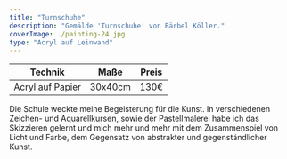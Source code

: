 ```yaml
---
title: "Turnschuhe"
description: "Gemälde 'Turnschuhe' von Bärbel Köller."
coverImage: ./painting-24.jpg
type: "Acryl auf Leinwand"
---
```


| Technik          | Maße    | Preis |
|------------------|---------|-------|
| Acryl auf Papier | 30x40cm | 130€  |


Die Schule weckte meine Begeisterung für die Kunst. In verschiedenen Zeichen- und Aquarellkursen, sowie der Pastellmalerei habe ich das Skizzieren gelernt und mich mehr und mehr mit dem Zusammenspiel von Licht und Farbe, dem Gegensatz von abstrakter und gegenständlicher Kunst.